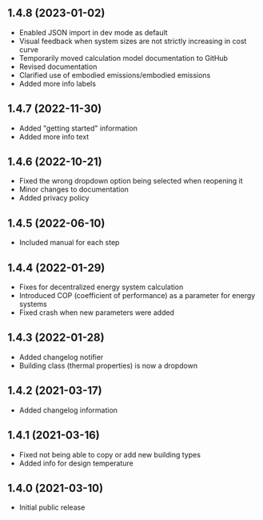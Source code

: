 ## 1.4.8 (2023-01-02)
* Enabled JSON import in dev mode as default
* Visual feedback when system sizes are not strictly increasing in cost curve
* Temporarily moved calculation model documentation to GitHub
* Revised documentation
* Clarified use of embodied emissions/embodied emissions
* Added more info labels

## 1.4.7 (2022-11-30)
* Added "getting started" information
* Added more info text

## 1.4.6 (2022-10-21)
* Fixed the wrong dropdown option being selected when reopening it
* Minor changes to documentation
* Added privacy policy

## 1.4.5 (2022-06-10)
* Included manual for each step

## 1.4.4 (2022-01-29)

* Fixes for decentralized energy system calculation
* Introduced COP (coefficient of performance) as a parameter for energy systems
* Fixed crash when new parameters were added

## 1.4.3 (2022-01-28)

* Added changelog notifier
* Building class (thermal properties) is now a dropdown

## 1.4.2 (2021-03-17)

* Added changelog information

## 1.4.1 (2021-03-16)

* Fixed not being able to copy or add new building types
* Added info for design temperature

## 1.4.0 (2021-03-10)

* Initial public release